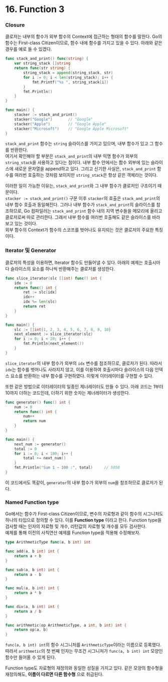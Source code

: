 # 16. Function 3

### Closure

클로저는 내부의 함수가 외부 함수의 Context에 접근하는 형태의 함수를 말한다. Go의 함수는 First-class Citizen이므로, 함수 내에 함수를 가지고 있을 수 있다. 아래와 같은 경우를 예로 들 수 있겠다.

```go
func stack_and_print() func(string) {
    var string_stack []string
    return func(str string) {
        string_stack = append(string_stack, str)
        for i := 0; i < len(string_stack); i++ {
            fmt.Printf("%s ", string_stack[i])
        }
        fmt.Println()
    }
} 

func main() {
    stacker := stack_and_print()
    stacker("Google")       // "Google"
    stacker("Apple")        // "Google Apple"
    stacker("Microsoft")    // "Google Apple Microsoft"
}
```

`stack_and_print` 함수는 `string` 슬라이스를 가지고 있으며, 내부 함수가 있고 그 함수를 반환한다.\
여기서 확인해야 할 부분은 `stack_and_print`의 내부 익명 함수가 외부의 `string_stack`을 사용하고 있다는 점이다. 내부 함수 안에서는 함수 외부에 있는 슬라이스에 새로운 문자열을 append하고 있다. 그리고 신기한 사실은, `stack_and_print` 함수를 여러번 호출하는 것처럼 보이지만 `string_stack`은 항상 같은 객체라는 것이다.

이러한 일이 가능한 이유는, `stack_and_print`와 그 내부 함수가 클로저인 구조이기 때문이다.\
`stacker := stack_and_print()` 구문 이후 `stacker`의 호출은 `stack_and_print`의 내부 함수 호출과 동일해진다. 그러나 내부 함수가 `stack_and_print`의 슬라이스를 참조하므로, Go 컴파일러는 `stack_and_print` 함수 내의 지역 변수들을 메모리에 올리고 클로저로써 따로 관리한다. 그래서 내부 함수를 여러번 호출해도 같은 슬라이스를 바라보고 있는 것이다.\
외부 함수의 Context가 함수의 스코프를 벗어나도 유지되는 것은 클로저의 주요한 특징이다.

### Iterator 및 Generator

클로저의 특성을 이용하면, Iterator 함수도 만들어낼 수 있다. 아래의 예제는 호출시마다 슬라이스의 요소를 하나씩 반환해주는 클로저를 생성한다.

```go
func slice_iterator(slc []int) func() int {
    idx := 0
    return func() int {
        ret := slc[idx]
        idx++
        idx %= len(slc)
        return ret
    }
}

func main() {
    slc := []int{1, 2, 3, 4, 5, 6, 7, 8, 9, 10}
    next_element := slice_iterator(slc)
    for i := 0; i < 20; i++ {
        fmt.Println(next_element())
    }
}
```

`slice_iterator`의 내부 함수가 외부의 `idx` 변수를 참조하므로, 클로저가 된다. 따라서 `idx`는 함수를 벗어나도 사라지지 않고, 이를 이용하여 호출시마다 슬라이스의 다음 인덱스 요소를 반환하는 내부 함수를 구현하였다. 이렇게 이터레이터를 구현할 수 있다.

또한 같은 방법으로 이터레이터의 일종인 제너레이터도 만들 수 있다. 아래 코드는 1부터 10까지 더하는 코드인데, 더하기 위한 숫자는 제너레이터가 생성한다.

```go
func generator() func() int {
    num := 0
    return func() int {
	    num++
	    return num
    }
}

func main() {
    next_num := generator()
    total := 0
    for i := 0; i < 100; i++ {
        total += next_num()
    }
    fmt.Println("Sum 1 ~ 100 :", total)     // 5050
}
```

이 코드에서도 똑같이, `generator`의 내부 함수가 외부의 `num`을 참조하므로 클로저가 된다.

### Named Function type

Go에서는 함수가 First-class Citizen이므로, 변수의 자료형과 같이 함수의 시그니처도 하나의 타입으로 정의할 수 있다. 이를 __Function type__ 이라고 한다.
Function type을 검사할 때는 인자의 자료형 및 개수, 리턴값의 자료형 및 개수를 모두 검사한다.\
예제를 통해 이전의 사칙연산 예제를 Function type을 적용해 수정해보자.

```go
type ArithmeticType func(a, b int) int

func add(a, b int) int {
    return a + b
}

func sub(a, b int) int {
    return a - b
}

func mul(a, b int) int {
    return a * b
}

func div(a, b int) int {
    return a / b
}

func arithmetic(op ArithmeticType, a int, b int) int {
    return op(a, b)
}
```

`func(a, b int) int`의 함수 시그니처를 `ArithmeticType`이라는 이름으로 등록했다. 따라서 `arithmetic`의 첫 번째 인자는 무조건 시그니처가 `func(a, b int) int` 모양인 함수만 들어올 수 있게 된다.

Function type도 자료형의 재정의와 동일한 성질을 가지고 있다. 같은 모양의 함수형을 재정의해도, __이름이 다르면 다른 함수형__ 으로 취급된다.

